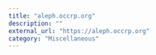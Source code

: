 ```yaml
---
title: "aleph.occrp.org"
description: ""
external_url: "https://aleph.occrp.org"
category: "Miscellaneous"
---
```

